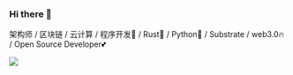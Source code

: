 ### Hi there 👋
架构师 / 区块链 / 云计算 / 程序开发🐶 / Rust🦀️ / Python🐍 / Substrate / web3.0🔥 / Open Source Developer💕 


<!--
**peter-jim/peter-jim** is a ✨ _special_ ✨ repository because its `README.md` (this file) appears on your GitHub profile.

Here are some ideas to get you started:

- 🔭 I’m currently working on ...
- 🌱 I’m currently learning ...
- 👯 I’m looking to collaborate on ...
- 🤔 I’m looking for help with ...
- 💬 Ask me about ...
- 📫 How to reach me: ...
- 😄 Pronouns: ...
- ⚡ Fun fact: ...
-->
<!-- <div align="center"><img src="https://cdn.jsdelivr.net/gh/sun0225SUN/sun0225SUN/assets/github-contribution-grid-snake.svg" /></div> -->

![](https://github-readme-stats.vercel.app/api?username=peter-jim)

